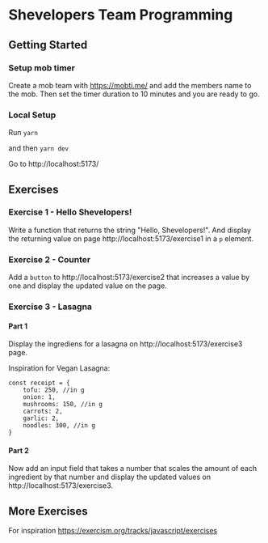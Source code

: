 # Shevelopers Team Programming

## Getting Started

### Setup mob timer

Create a mob team with https://mobti.me/ and add the members name to the mob. Then set the timer duration to 10 minutes and you are ready to go.

### Local Setup

Run `yarn`

and then `yarn dev`

Go to http://localhost:5173/

## Exercises

### Exercise 1 - Hello Shevelopers!

Write a function that returns the string "Hello, Shevelopers!". And display the returning value on page http://localhost:5173/exercise1 in a `p` element.

### Exercise 2 - Counter

Add a `button` to http://localhost:5173/exercise2 that increases a value by one and display the updated value on the page. 

### Exercise 3 - Lasagna 

#### Part 1
Display the ingrediens for a lasagna on http://localhost:5173/exercise3 page.

Inspiration for Vegan Lasagna:

```
const receipt = {
    tofu: 250, //in g
    onion: 1, 
    mushrooms: 150, //in g
    carrots: 2,
    garlic: 2,
    noodles: 300, //in g
}
```

#### Part 2 
Now add an input field that takes a number that scales the amount of each ingredient by that number and display the updated values on http://localhost:5173/exercise3. 

## More Exercises

For inspiration https://exercism.org/tracks/javascript/exercises
